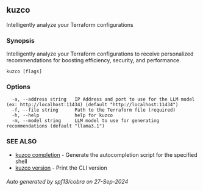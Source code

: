 ## kuzco

Intelligently analyze your Terraform configurations

### Synopsis

Intelligently analyze your Terraform configurations to receive personalized recommendations for boosting efficiency, security, and performance.

```
kuzco [flags]
```

### Options

```
  -a, --address string   IP Address and port to use for the LLM model (ex: http://localhost:11434) (default "http://localhost:11434")
  -f, --file string      Path to the Terraform file (required)
  -h, --help             help for kuzco
  -m, --model string     LLM model to use for generating recommendations (default "llama3.1")
```

### SEE ALSO

* [kuzco completion](kuzco_completion.md)	 - Generate the autocompletion script for the specified shell
* [kuzco version](kuzco_version.md)	 - Print the CLI version

###### Auto generated by spf13/cobra on 27-Sep-2024
